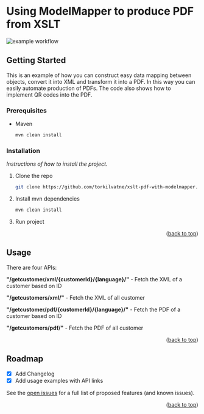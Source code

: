 # Using ModelMapper to produce PDF from XSLT
<div id="top"></div>

![example workflow](https://github.com/torkilvatne/xslt-pdf-with-modelmapper/actions/workflows/maven/badge.svg)

<!-- GETTING STARTED -->
## Getting Started

This is an example of how you can construct easy data mapping between objects, convert it into XML and transform it into a PDF.
In this way you can easily automate production of PDFs. The code also shows how to implement QR codes into the PDF.

### Prerequisites

* Maven
  ```sh
  mvn clean install
  ```

### Installation

_Instructions of how to install the project._

1. Clone the repo
   ```sh
   git clone https://github.com/torkilvatne/xslt-pdf-with-modelmapper.git
   ```
2. Install mvn dependencies
   ```sh
   mvn clean install
   ```
3. Run project

<p align="right">(<a href="#top">back to top</a>)</p>



<!-- USAGE EXAMPLES -->
## Usage

There are four APIs:

**"/getcustomer/xml/{customerId}/{language}/"** - Fetch the XML of a customer based on ID

**"/getcustomers/xml/"** - Fetch the XML of all customer

**"/getcustomer/pdf/{customerId}/{language}/"** - Fetch the PDF of a customer based on ID

**"/getcustomers/pdf/"** - Fetch the PDF of all customer

<p align="right">(<a href="#top">back to top</a>)</p>

<!-- ROADMAP -->
## Roadmap

- [x] Add Changelog
- [x] Add usage examples with API links

See the [open issues](https://github.com/torkilvatne/xslt-pdf-with-modelmapper/issues) for a full list of proposed features (and known issues).

<p align="right">(<a href="#top">back to top</a>)</p>

